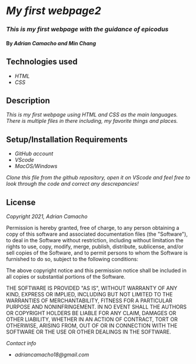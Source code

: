 # _My first webpage2_

### _This is my first webpage with the guidance of epicodus_

#### By _Adrian Camacho and Min Chang_

## Technologies used

* _HTML_
* _CSS_


## Description

_This is my first webpage using HTML and CSS as the main languages. There is multiple files in there including, my favorite things and places._

## Setup/Installation Requirements

* _GitHub account_
* _VScode_
* _MacOS/Windows_

_Clone this file from the github repository, open it on VScode and feel free to look through the code and correct any descrepancies!_

## License

_Copyright 2021, Adrian Camacho_

Permission is hereby granted, free of charge, to any person obtaining a copy of this software and associated documentation files (the "Software"), to deal in the Software without restriction, including without limitation the rights to use, copy, modify, merge, publish, distribute, sublicense, and/or sell copies of the Software, and to permit persons to whom the Software is furnished to do so, subject to the following conditions:

The above copyright notice and this permission notice shall be included in all copies or substantial portions of the Software.

THE SOFTWARE IS PROVIDED "AS IS", WITHOUT WARRANTY OF ANY KIND, EXPRESS OR IMPLIED, INCLUDING BUT NOT LIMITED TO THE WARRANTIES OF MERCHANTABILITY, FITNESS FOR A PARTICULAR PURPOSE AND NONINFRINGEMENT. IN NO EVENT SHALL THE AUTHORS OR COPYRIGHT HOLDERS BE LIABLE FOR ANY CLAIM, DAMAGES OR OTHER LIABILITY, WHETHER IN AN ACTION OF CONTRACT, TORT OR OTHERWISE, ARISING FROM, OUT OF OR IN CONNECTION WITH THE SOFTWARE OR THE USE OR OTHER DEALINGS IN THE SOFTWARE.

_Contact info_

* _adriancamacho18@gmail.com_
